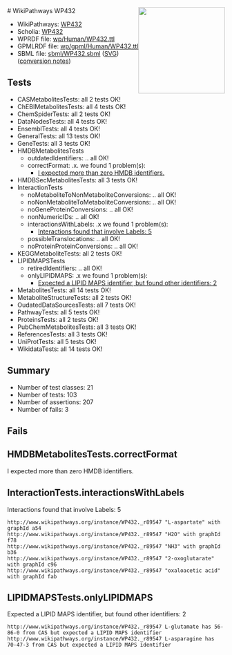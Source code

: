 <img style="float: right; width: 200px" src="../logo.png" />
# WikiPathways WP432

* WikiPathways: [WP432](https://identifiers.org/wikipathways:WP432)
* Scholia: [WP432](https://scholia.toolforge.org/wikipathways/WP432)
* WPRDF file: [wp/Human/WP432.ttl](../wp/Human/WP432.ttl)
* GPMLRDF file: [wp/gpml/Human/WP432.ttl](../wp/gpml/Human/WP432.ttl)
* SBML file: [sbml/WP432.sbml](../sbml/WP432.sbml) ([SVG](../sbml/WP432.svg)) ([conversion notes](../sbml/WP432.txt))

## Tests
* CASMetabolitesTests: all 2 tests OK!
* ChEBIMetabolitesTests: all 4 tests OK!
* ChemSpiderTests: all 2 tests OK!
* DataNodesTests: all 4 tests OK!
* EnsemblTests: all 4 tests OK!
* GeneralTests: all 13 tests OK!
* GeneTests: all 3 tests OK!
* HMDBMetabolitesTests
    * outdatedIdentifiers: .. all OK!
    * correctFormat: .x. we found 1 problem(s):
        * [I expected more than zero HMDB identifiers.](#ad154c1e)
* HMDBSecMetabolitesTests: all 3 tests OK!
* InteractionTests
    * noMetaboliteToNonMetaboliteConversions: .. all OK!
    * noNonMetaboliteToMetaboliteConversions: .. all OK!
    * noGeneProteinConversions: .. all OK!
    * nonNumericIDs: .. all OK!
    * interactionsWithLabels: .x we found 1 problem(s):
        * [Interactions found that involve Labels: 5](#630d267c)
    * possibleTranslocations: .. all OK!
    * noProteinProteinConversions: .. all OK!
* KEGGMetaboliteTests: all 2 tests OK!
* LIPIDMAPSTests
    * retiredIdentifiers: .. all OK!
    * onlyLIPIDMAPS: .x we found 1 problem(s):
        * [Expected a LIPID MAPS identifier, but found other identifiers: 2](#48cc60b9)
* MetabolitesTests: all 14 tests OK!
* MetaboliteStructureTests: all 2 tests OK!
* OudatedDataSourcesTests: all 7 tests OK!
* PathwayTests: all 5 tests OK!
* ProteinsTests: all 2 tests OK!
* PubChemMetabolitesTests: all 3 tests OK!
* ReferencesTests: all 3 tests OK!
* UniProtTests: all 5 tests OK!
* WikidataTests: all 14 tests OK!


## Summary

* Number of test classes: 21
* Number of tests: 103
* Number of assertions: 207
* Number of fails: 3

## Fails

<a name="ad154c1e" />

## HMDBMetabolitesTests.correctFormat

I expected more than zero HMDB identifiers.
<a name="630d267c" />

## InteractionTests.interactionsWithLabels

Interactions found that involve Labels: 5
```
http://www.wikipathways.org/instance/WP432._r89547 "L-aspartate" with graphId a54
http://www.wikipathways.org/instance/WP432._r89547 "H2O" with graphId f78
http://www.wikipathways.org/instance/WP432._r89547 "NH3" with graphId b36
http://www.wikipathways.org/instance/WP432._r89547 "2-oxoglutarate" with graphId c96
http://www.wikipathways.org/instance/WP432._r89547 "oxaloacetic acid" with graphId fab
```

<a name="48cc60b9" />

## LIPIDMAPSTests.onlyLIPIDMAPS

Expected a LIPID MAPS identifier, but found other identifiers: 2
```
http://www.wikipathways.org/instance/WP432._r89547 L-glutamate has 56-86-0 from CAS but expected a LIPID MAPS identifier
http://www.wikipathways.org/instance/WP432._r89547 L-asparagine has 70-47-3 from CAS but expected a LIPID MAPS identifier
```


